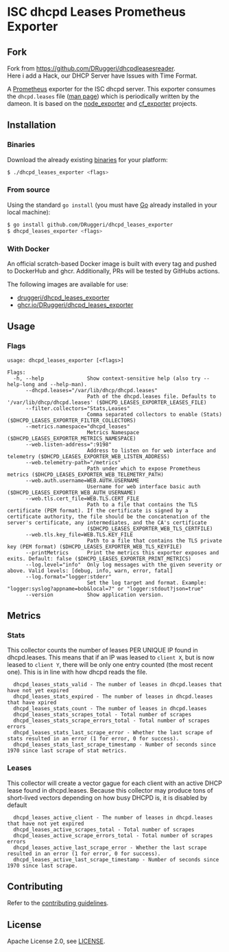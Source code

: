 # ISC dhcpd Leases Prometheus Exporter

## Fork

Fork from https://github.com/DRuggeri/dhcpdleasesreader.  
Here i add a Hack, our DHCP Server have Issues with Time Format.  

A [Prometheus](https://prometheus.io) exporter for the ISC dhcpd server. This exporter consumes the `dhcpd.leases` file ([man page](https://linux.die.net/man/5/dhcpd.leases)) which is periodically written by the dameon. It is based on the [node_exporter](https://github.com/prometheus/node_exporter) and [cf_exporter](https://github.com/bosh-prometheus/cf_exporter) projects.

## Installation

### Binaries

Download the already existing [binaries](https://github.com/DRuggeri/dhcpd_leases_exporter/releases) for your platform:

```bash
$ ./dhcpd_leases_exporter <flags>
```

### From source

Using the standard `go install` (you must have [Go](https://golang.org/) already installed in your local machine):

```bash
$ go install github.com/DRuggeri/dhcpd_leases_exporter
$ dhcpd_leases_exporter <flags>
```

### With Docker
An official scratch-based Docker image is built with every tag and pushed to DockerHub and ghcr. Additionally, PRs will be tested by GitHubs actions.

The following images are available for use:
- [druggeri/dhcpd_leases_exporter](https://hub.docker.com/r/druggeri/dhcpd_leases_exporter)
- [ghcr.io/DRuggeri/dhcpd_leases_exporter](https://ghcr.io/DRuggeri/dhcpd_leases_exporter)

## Usage

### Flags

```
usage: dhcpd_leases_exporter [<flags>]

Flags:
  -h, --help              Show context-sensitive help (also try --help-long and --help-man).
      --dhcpd.leases="/var/lib/dhcp/dhcpd.leases"
                          Path of the dhcpd.leases file. Defaults to '/var/lib/dhcp/dhcpd.leases' ($DHCPD_LEASES_EXPORTER_LEASES_FILE)
      --filter.collectors="Stats,Leases"
                          Comma separated collectors to enable (Stats) ($DHCPD_LEASES_EXPORTER_FILTER_COLLECTORS)
      --metrics.namespace="dhcpd_leases"
                          Metrics Namespace ($DHCPD_LEASES_EXPORTER_METRICS_NAMESPACE)
      --web.listen-address=":9198"
                          Address to listen on for web interface and telemetry ($DHCPD_LEASES_EXPORTER_WEB_LISTEN_ADDRESS)
      --web.telemetry-path="/metrics"
                          Path under which to expose Prometheus metrics ($DHCPD_LEASES_EXPORTER_WEB_TELEMETRY_PATH)
      --web.auth.username=WEB.AUTH.USERNAME
                          Username for web interface basic auth ($DHCPD_LEASES_EXPORTER_WEB_AUTH_USERNAME)
      --web.tls.cert_file=WEB.TLS.CERT_FILE
                          Path to a file that contains the TLS certificate (PEM format). If the certificate is signed by a certificate authority, the file should be the concatenation of the server's certificate, any intermediates, and the CA's certificate
                          ($DHCPD_LEASES_EXPORTER_WEB_TLS_CERTFILE)
      --web.tls.key_file=WEB.TLS.KEY_FILE
                          Path to a file that contains the TLS private key (PEM format) ($DHCPD_LEASES_EXPORTER_WEB_TLS_KEYFILE)
      --printMetrics      Print the metrics this exporter exposes and exits. Default: false ($DHCPD_LEASES_EXPORTER_PRINT_METRICS)
      --log.level="info"  Only log messages with the given severity or above. Valid levels: [debug, info, warn, error, fatal]
      --log.format="logger:stderr"
                          Set the log target and format. Example: "logger:syslog?appname=bob&local=7" or "logger:stdout?json=true"
      --version           Show application version.
```

## Metrics

### Stats
This collector counts the number of leases PER UNIQUE IP found in dhcpd.leases. This means that if an IP was leased to `client X`, but is now leased to `client Y`, there will be only one entry counted (the most recent one). This is in line with how dhcpd reads the file.

```
  dhcpd_leases_stats_valid - The number of leases in dhcpd.leases that have not yet expired
  dhcpd_leases_stats_expired - The number of leases in dhcpd.leases that have xpired
  dhcpd_leases_stats_count - The number of leases in dhcpd.leases
  dhcpd_leases_stats_scrapes_total - Total number of scrapes
  dhcpd_leases_stats_scrape_errors_total - Total number of scrapes errors
  dhcpd_leases_stats_last_scrape_error - Whether the last scrape of stats resulted in an error (1 for error, 0 for success).
  dhcpd_leases_stats_last_scrape_timestamp - Number of seconds since 1970 since last scrape of stat metrics.
```

### Leases
This collector will create a vector gague for each client with an active DHCP lease found in dhcpd.leases. Because this collector may produce tons of short-lived vectors depending on how busy DHCPD is, it is disabled by default
```
  dhcpd_leases_active_client - The number of leases in dhcpd.leases that have not yet expired
  dhcpd_leases_active_scrapes_total - Total number of scrapes
  dhcpd_leases_active_scrape_errors_total - Total number of scrapes errors
  dhcpd_leases_active_last_scrape_error - Whether the last scrape resulted in an error (1 for error, 0 for success).
  dhcpd_leases_active_last_scrape_timestamp - Number of seconds since 1970 since last scrape.
```

## Contributing

Refer to the [contributing guidelines](https://github.com/DRuggeri/dhcpd_leases_exporter/blob/master/CONTRIBUTING.md).

## License

Apache License 2.0, see [LICENSE](https://github.com/DRuggeri/dhcpd_leases_exporter/blob/master/LICENSE).
